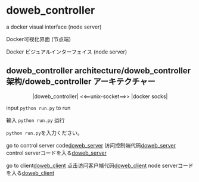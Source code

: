 # doweb_controller
a docker visual interface (node server)

Docker可视化界面 (节点端)

Docker ビジュアルインターフェイス (node server)

## doweb_controller architecture/doweb_controller架构/doweb_controller アーキテクチャー
<center> |doweb_controller| <<==unix-socket==>> |docker socks|</center>

input `python run.py` to run

输入 `python run.py` 运行

`python run.py`を入力ください。 


go to control server code[doweb_server](https://github.com/ChoungJX/doweb_server)
访问控制端代码[doweb_server](https://github.com/ChoungJX/doweb_server)
control serverコードを入る[doweb_server](https://github.com/ChoungJX/doweb_server)

go to client[doweb_client](https://github.com/ChoungJX/doweb_client)
点击访问客户端代码[doweb_client](https://github.com/ChoungJX/doweb_client)
node serverコードを入る[doweb_client](https://github.com/ChoungJX/doweb_client)